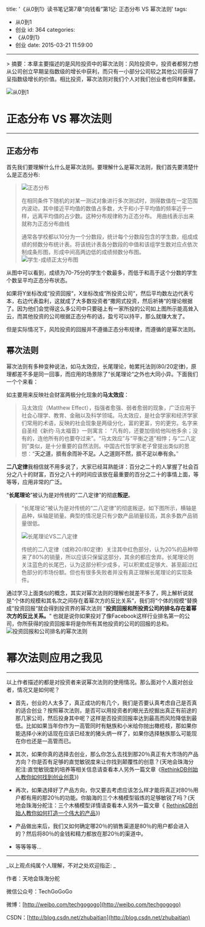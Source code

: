 title: '《从0到1》读书笔记第7章“向钱看”第1记: 正态分布 VS 幂次法则'
tags:
  - 从0到1
  - 创业
id: 364
categories:
  - 《从0到1》
  - 创业
date: 2015-03-21 11:59:00
---

<div id="article_content" class="article_content">&#13;
        <div class="markdown_views">> 摘要：本章主要描述的是风险投资中的幂次法则：风险投资中，投资者都努力想从公司创立早期呈指数级的增长中获利，而只有一小部分公司较之其他公司获得了呈指数级增长的价值。相比投资，幂次法则对我们个人对我们创业者也同样重要。

![从0到1](http://img.blog.csdn.net/20150321135737750)

# 正态分布 VS 幂次法则

* * *

## 正态分布

首先我们要理解什么什么是幂次法则。要理解什么是幂次法则，我们首先要清楚什么是正态分布:

> ![正态分布](http://img.blog.csdn.net/20150321115726996)
> 
> 在相同条件下随机的对某一测试对象进行多次测试时，测得数值在一定范围内波动，其中接近平均值的数值占多数，大于和小于平均值的频率近乎一样，远离平均值的占少数。这种分布规律称为正态分布。 用曲线表示出来就称为正态分布曲线
> 
> 通常各学校都以10分为一个分数段，统计每个分数段包含的学生数，组成成绩的频数分布统计表。将该统计表各分数段的中值和该组学生数对应点依次制成条形图，形成中间高两边低的成绩频数分布图。 
> ![学生-成绩正太分布图](http://img.blog.csdn.net/20150321121848067)

从图中可以看到，成绩为70-75分的学生个数最多，而低于和高于这个分数的学生个数呈平均正态分布状态。

如果将Y坐标改成“投资回报“，X坐标改成“所投资公司“，然后平均数左边代表亏本，右边代表盈利，这就成了大多数投资者“撒网式投资，然后祈祷“的理论根据了。因为他们会觉得这么多公司中只要碰上有一家所投的公司如上图所示能高耸入云，而其他投资的公司根据正态分布的话，盈亏可以持平，那么就赚大发了。

但是实际情况下，风险投资的回报并不遵循正态分布规律，而遵循的是幂次法则。

## 幂次法则

幂次法则有多种变种说法，如马太效应，长尾理论，帕累托法则(80/20定律)，原理都差不多是同一回事，而应用的场景除了“长尾理论“之外也大同小异。下面我们一个个来看：

如主要用来反映社会财富两极分化现象的**马太效应**：

> 马太效应（Matthew Effect），指强者愈强、弱者愈弱的现象，广泛应用于社会心理学、教育、金融以及科学领域。马太效应，是社会学家和经济学家们常用的术语，反映的社会现象是两级分化，富的更富，穷的更穷。名字来自圣经《新约·马太福音》一则寓言： “凡有的，还要加倍给他叫他多余；没有的，连他所有的也要夺过来”。“马太效应”与“平衡之道”相悖；与“二八定则”类似，是十分重要的自然法则。中国古代哲学家老子曾提出类似的思想：“**天之道，损有余而补不足。人之道则不然，损不足以奉有余。**”

**二八定律**我相信就不用多说了，大家已经耳熟能详：百分之二十的人掌握了社会百分之八十的财富，百分之八十的时间应该放在最重要的百分之二十的事情上面，等等等，应用非常的广泛。

“**长尾理论**”被认为是对传统的“二八定律”的彻底**叛逆**。

> “长尾理论”被认为是对传统的“二八定律”的彻底叛逆。如下图所示，横轴是品种，纵轴是销量。典型的情况是只有少数产品销量较高，其余多数产品销量很低。
> 
> ![长尾理论VS二八定律](http://img.blog.csdn.net/20150321125316060)
> 
> 传统的二八定律（或称20/80定律）关注其中红色部分，认为20%的品种带来了80%的销量，所以应该只保留这部分，其余的都应舍弃。长尾理论则关注蓝色的长尾巴，认为这部分积少成多，可以积累成足够大、甚至超过红色部分的市场份额。但也有很多失败者并没有真正理解长尾理论的实现条件。

通过学习上面类似的概念，其实对幂次法则的理解也就差不多了，网上解析说就是“个体的规模和其名次之间存在着幂次方的反比关系“，我们将“个体的规模“替换成“投资回报“就会得到投资界的幂次法则 “**投资回报和所投资公司的排名存在着幂次方的反比关系。**“ 也就是说你如果投对了像Facebook这样行业排名第一的公司，你所获得的投资回报率将是你所有其他投资的公司的回报的总和。 
![投资回报和公司排名的幂次法则](http://img.blog.csdn.net/20150321131857432)

# 幂次法则应用之我见

* * *

以上作者描述的都是对投资者来说幂次法则的使用情况。那么面对个人面对创业者，情况又是如何呢？

*   首先，创业的人太多了，真正成功的有几个，我们是否要认真考虑自己是否真的适合创业？按照幂次法则，是否可以用投资者的眼光去挖掘出真正有前途的那几家公司，然后投身其中呢？这样是否投资回报率达到最高而风险降低到最低。比如如果当年你作为一高管同时有魅族和小米给你抛出橄榄枝，那如果你能选择小米的话现在应该已经发的猪头炳一样了，如果你选择魅族那么可能现在你也还是一高管而已。

*   其次，如果你真的选择去创业，那么你怎么去找到那20％真正有大市场的产品方向？你是否有足够的直觉敏锐度来让你找到颠覆性的创意？(天地会珠海分舵注:直觉敏锐度的培养等相关信息请查看本人另外一篇文章《[RethinkDB创始人教你如何找到创业创意](http://blog.csdn.net/zhubaitian/article/details/43968117)》)

*   再次，如果选择好了产品方向，你又要去考虑应该怎么样才能将真正对80％用户都有用的那20％的功能。你脑海的三个木桶模型锻炼的足够敏锐了吗？(天地会珠海分舵注：三个木桶模型详情请查看本人另外一篇文章《 [RethinkDB创始人教你如何打造一个伟大的产品](http://blog.csdn.net/zhubaitian/article/details/44044865)》)

*   产品做出来后，我们又如何确定哪20％的销售渠道是80％的用户都会进入的？然后将80％的金钱和精力都放在那20％的渠道中。

*   等等等等…

* * *

_以上观点纯属个人理解，不对之处欢迎指正: _ 

作者：天地会珠海分舵  

微信公众号：TechGoGoGo  

微博：[http://weibo.com/techgogogo](http://weibo.com/techgogogo)  

CSDN：[http://blog.csdn.net/zhubaitian](http://blog.csdn.net/zhubaitian)
</div>&#13;
        <script type="text/javascript"><![CDATA[
            $(function () {
                $('pre.prettyprint code').each(function () {
                    var lines = $(this).text().split('n').length;
                    var $numbering = $('<ul/>').addClass('pre-numbering').hide();
                    $(this).addClass('has-numbering').parent().append($numbering);
                    for (i = 1; i <= lines; i++) {
                        $numbering.append($('<li/>').text(i));
                    };
                    $numbering.fadeIn(1700);
                });
            });
        ]]></script></div>